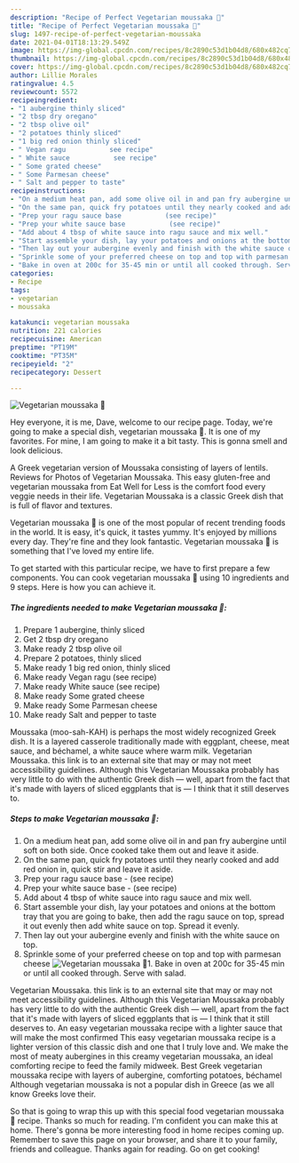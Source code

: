 ```yaml
---
description: "Recipe of Perfect Vegetarian moussaka 🌿"
title: "Recipe of Perfect Vegetarian moussaka 🌿"
slug: 1497-recipe-of-perfect-vegetarian-moussaka
date: 2021-04-01T18:13:29.549Z
image: https://img-global.cpcdn.com/recipes/8c2890c53d1b04d8/680x482cq70/vegetarian-moussaka-recipe-main-photo.jpg
thumbnail: https://img-global.cpcdn.com/recipes/8c2890c53d1b04d8/680x482cq70/vegetarian-moussaka-recipe-main-photo.jpg
cover: https://img-global.cpcdn.com/recipes/8c2890c53d1b04d8/680x482cq70/vegetarian-moussaka-recipe-main-photo.jpg
author: Lillie Morales
ratingvalue: 4.5
reviewcount: 5572
recipeingredient:
- "1 aubergine thinly sliced"
- "2 tbsp dry oregano"
- "2 tbsp olive oil"
- "2 potatoes thinly sliced"
- "1 big red onion thinly sliced"
- " Vegan ragu           see recipe"
- " White sauce           see recipe"
- " Some grated cheese"
- " Some Parmesan cheese"
- " Salt and pepper to taste"
recipeinstructions:
- "On a medium heat pan, add some olive oil in and pan fry aubergine until soft on both side. Once cooked take them out and leave it aside."
- "On the same pan, quick fry potatoes until they nearly cooked and add red onion in, quick stir and leave it aside."
- "Prep your ragu sauce base           (see recipe)"
- "Prep your white sauce base           (see recipe)"
- "Add about 4 tbsp of white sauce into ragu sauce and mix well."
- "Start assemble your dish, lay your potatoes and onions at the bottom tray that you are going to bake, then add the ragu sauce on top, spread it out evenly then add white sauce on top. Spread it evenly."
- "Then lay out your aubergine evenly and finish with the white sauce on top."
- "Sprinkle some of your preferred cheese on top and top with parmesan cheese"
- "Bake in oven at 200c for 35-45 min or until all cooked through. Serve with salad."
categories:
- Recipe
tags:
- vegetarian
- moussaka

katakunci: vegetarian moussaka 
nutrition: 221 calories
recipecuisine: American
preptime: "PT19M"
cooktime: "PT35M"
recipeyield: "2"
recipecategory: Dessert

---
```



![Vegetarian moussaka 🌿](https://img-global.cpcdn.com/recipes/8c2890c53d1b04d8/680x482cq70/vegetarian-moussaka-recipe-main-photo.jpg)

Hey everyone, it is me, Dave, welcome to our recipe page. Today, we're going to make a special dish, vegetarian moussaka 🌿. It is one of my favorites. For mine, I am going to make it a bit tasty. This is gonna smell and look delicious.

A Greek vegetarian version of Moussaka consisting of layers of lentils. Reviews for Photos of Vegetarian Moussaka. This easy gluten-free and vegetarian moussaka from Eat Well for Less is the comfort food every veggie needs in their life. Vegetarian Moussaka is a classic Greek dish that is full of flavor and textures.

Vegetarian moussaka 🌿 is one of the most popular of recent trending foods in the world. It is easy, it's quick, it tastes yummy. It's enjoyed by millions every day. They're fine and they look fantastic. Vegetarian moussaka 🌿 is something that I've loved my entire life.


To get started with this particular recipe, we have to first prepare a few components. You can cook vegetarian moussaka 🌿 using 10 ingredients and 9 steps. Here is how you can achieve it.

<!--inarticleads1-->

##### The ingredients needed to make Vegetarian moussaka 🌿:

1. Prepare 1 aubergine, thinly sliced
1. Get 2 tbsp dry oregano
1. Make ready 2 tbsp olive oil
1. Prepare 2 potatoes, thinly sliced
1. Make ready 1 big red onion, thinly sliced
1. Make ready  Vegan ragu           (see recipe)
1. Make ready  White sauce           (see recipe)
1. Make ready  Some grated cheese
1. Make ready  Some Parmesan cheese
1. Make ready  Salt and pepper to taste


Moussaka (moo-sah-KAH) is perhaps the most widely recognized Greek dish. It is a layered casserole traditionally made with eggplant, cheese, meat sauce, and béchamel, a white sauce where warm milk. Vegetarian Moussaka. this link is to an external site that may or may not meet accessibility guidelines. Although this Vegetarian Moussaka probably has very little to do with the authentic Greek dish — well, apart from the fact that it&#39;s made with layers of sliced eggplants that is — I think that it still deserves to. 

<!--inarticleads2-->

##### Steps to make Vegetarian moussaka 🌿:

1. On a medium heat pan, add some olive oil in and pan fry aubergine until soft on both side. Once cooked take them out and leave it aside.
1. On the same pan, quick fry potatoes until they nearly cooked and add red onion in, quick stir and leave it aside.
1. Prep your ragu sauce base -           (see recipe)
1. Prep your white sauce base -           (see recipe)
1. Add about 4 tbsp of white sauce into ragu sauce and mix well.
1. Start assemble your dish, lay your potatoes and onions at the bottom tray that you are going to bake, then add the ragu sauce on top, spread it out evenly then add white sauce on top. Spread it evenly.
1. Then lay out your aubergine evenly and finish with the white sauce on top.
1. Sprinkle some of your preferred cheese on top and top with parmesan cheese
<img src="//assets-global.cpcdn.com/assets/icons/button_play-2c75c40dde080a61004c1f40b05d8f140eaff45d7e9e6481dc71c63d2e7c4909.png" alt="Vegetarian moussaka 🌿">1. Bake in oven at 200c for 35-45 min or until all cooked through. Serve with salad.


Vegetarian Moussaka. this link is to an external site that may or may not meet accessibility guidelines. Although this Vegetarian Moussaka probably has very little to do with the authentic Greek dish — well, apart from the fact that it&#39;s made with layers of sliced eggplants that is — I think that it still deserves to. An easy vegetarian moussaka recipe with a lighter sauce that will make the most confirmed This easy vegetarian moussaka recipe is a lighter version of this classic dish and one that I truly love and. We make the most of meaty aubergines in this creamy vegetarian moussaka, an ideal comforting recipe to feed the family midweek. Best Greek vegetarian moussaka recipe with layers of aubergine, comforting potatoes, béchamel Although vegetarian moussaka is not a popular dish in Greece (as we all know Greeks love their. 

So that is going to wrap this up with this special food vegetarian moussaka 🌿 recipe. Thanks so much for reading. I'm confident you can make this at home. There's gonna be more interesting food in home recipes coming up. Remember to save this page on your browser, and share it to your family, friends and colleague. Thanks again for reading. Go on get cooking!
